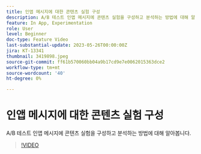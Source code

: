 ```yaml
---
title: 인앱 메시지에 대한 콘텐츠 실험 구성
description: A/B 테스트 인앱 메시지에 콘텐츠 실험을 구성하고 분석하는 방법에 대해 알아봅니다.
feature: In App, Experimentation
role: User
level: Beginner
doc-type: Feature Video
last-substantial-update: 2023-05-26T00:00:00Z
jira: KT-13341
thumbnail: 3419898.jpeg
source-git-commit: ff61b570060bb04a9b17cd9e7e0062015363dce2
workflow-type: tm+mt
source-wordcount: '40'
ht-degree: 0%

---
```



# 인앱 메시지에 대한 콘텐츠 실험 구성

A/B 테스트 인앱 메시지에 콘텐츠 실험을 구성하고 분석하는 방법에 대해 알아봅니다.

>[!VIDEO](https://video.tv.adobe.com/v/3419898/?learn=on)
